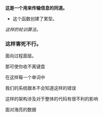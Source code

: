 **这是一个用来传输信息的同道。**

+ 这个函数创建了累型。

*这样的轮训算法。*

### 这样害死不行。

面向过程面层。

那可使你收不离键盘

在这样莓一个单词中

我们的系统跟本不会知道这样的错误

这样的架构涉及对于整体的代码有很不利的影响

面对海亮的数据



